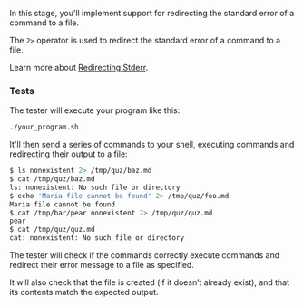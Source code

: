 In this stage, you'll implement support for redirecting the standard error of a command to a file.

The `2>` operator is used to redirect the standard error of a command to a file.

Learn more about [Redirecting Stderr](https://www.gnu.org/software/bash/manual/bash.html#Redirecting-Output).

### Tests

The tester will execute your program like this:

```bash
./your_program.sh
```

It'll then send a series of commands to your shell, executing commands and redirecting their output to a file:

```bash
$ ls nonexistent 2> /tmp/quz/baz.md
$ cat /tmp/quz/baz.md
ls: nonexistent: No such file or directory
$ echo 'Maria file cannot be found' 2> /tmp/quz/foo.md
Maria file cannot be found
$ cat /tmp/bar/pear nonexistent 2> /tmp/quz/quz.md
pear
$ cat /tmp/quz/quz.md
cat: nonexistent: No such file or directory
```

The tester will check if the commands correctly execute commands and redirect their error message to a file as specified.

It will also check that the file is created (if it doesn’t already exist), and that its contents match the expected output.